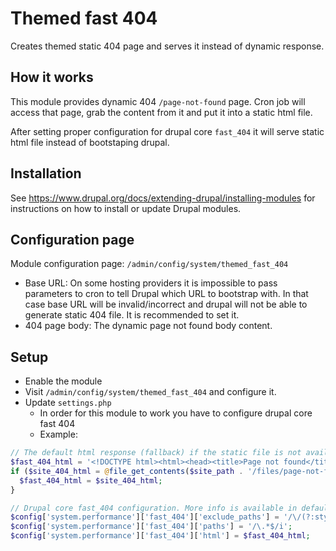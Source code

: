 # Themed fast 404

Creates themed static 404 page and serves it instead of dynamic response.

## How it works

This module provides dynamic 404 `/page-not-found` page.
Cron job will access that page, grab the content from it
and put it into a static html file.

After setting proper configuration for drupal core `fast_404`
it will serve static html file instead of bootstaping drupal.

## Installation

See https://www.drupal.org/docs/extending-drupal/installing-modules
for instructions on how to install or update Drupal modules.

## Configuration page

Module configuration page: `/admin/config/system/themed_fast_404`

* Base URL: On some hosting providers it is impossible to pass parameters 
to cron to tell Drupal which URL to bootstrap with. In that case base URL 
will be invalid/incorrect and drupal will not be able to generate static 404 file.
It is recommended to set it.
* 404 page body: The dynamic page not found body content.

## Setup

* Enable the module
* Visit `/admin/config/system/themed_fast_404` and configure it.
* Update `settings.php`
  * In order for this module to work you have to configure drupal core fast 404
  * Example: 
```php
// The default html response (fallback) if the static file is not available.
$fast_404_html = '<!DOCTYPE html><html><head><title>Page not found</title></head><body><h1>Page not found</h1><p>The requested page could not be found.</p></body>';
if ($site_404_html = @file_get_contents($site_path . '/files/page-not-found.html')) {
  $fast_404_html = $site_404_html;
}

// Drupal core fast_404 configuration. More info is available in default.settings.php 
$config['system.performance']['fast_404']['exclude_paths'] = '/\/(?:styles)|(?:system\/files)\//';
$config['system.performance']['fast_404']['paths'] = '/\.*$/i';
$config['system.performance']['fast_404']['html'] = $fast_404_html;
```
